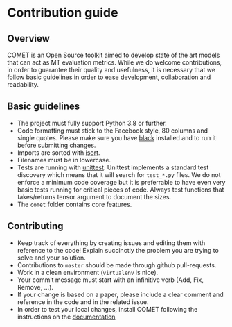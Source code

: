 # Contribution guide

## Overview

COMET is an Open Source toolkit aimed to develop state of the art models that can act as MT evaluation metrics. While we do welcome contributions, in order to guarantee their quality and usefulness, it is necessary that we follow basic guidelines in order to ease development, collaboration and readability.

## Basic guidelines

* The project must fully support Python 3.8 or further.
* Code formatting must stick to the Facebook style, 80 columns and single quotes. Please make sure you have [black](https://github.com/ambv/black) installed and to run it before submitting changes.
* Imports are sorted with [isort](https://github.com/timothycrosley/isort).
* Filenames must be in lowercase.
* Tests are running with [unittest](https://docs.python.org/3/library/unittest.html). Unittest implements a standard test discovery which means that it will search for `test_*.py` files. We do not enforce a minimum code coverage but it is preferrable to have even very basic tests running for critical pieces of code. Always test functions that takes/returns tensor argument to document the sizes.
* The `comet` folder contains core features.

## Contributing

* Keep track of everything by creating issues and editing them with reference to the code! Explain succinctly the problem you are trying to solve and your solution.
* Contributions to `master` should be made through github pull-requests.
* Work in a clean environment (`virtualenv` is nice). 
* Your commit message must start with an infinitive verb (Add, Fix, Remove, ...).
* If your change is based on a paper, please include a clear comment and reference in the code and in the related issue.
* In order to test your local changes, install COMET following the instructions on the [documentation](https://unbabel.github.io/COMET/html/index.html)

